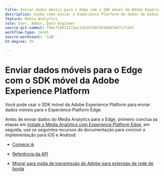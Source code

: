 ```yaml
---
title: Enviar dados móveis para o Edge com o SDK móvel da Adobe Experience Platform
description: Saiba como enviar o Experience Platform de dados de mídia de transmissão Adobe Edge.
feature: Media Analytics
role: User, Admin, Data Engineer
source-git-commit: f9dcf1662317aac12b25c99f4d16b07eb7cf124f
workflow-type: tm+mt
source-wordcount: '118'
ht-degree: 3%

---
```


# Enviar dados móveis para o Edge com o SDK móvel da Adobe Experience Platform

Você pode usar o SDK móvel da Adobe Experience Platform para enviar dados móveis para o Experience Platform Edge.

Antes de enviar dados do Media Analytics para o Edge, primeiro conclua as etapas em [Instale o Media Analytics com Experience Platform Edge](/help/implementation/edge/implementation-edge.md), em seguida, use os seguintes recursos de documentação para concluir a implementação para iOS e Android:

* [Comece já](https://developer.adobe.com/client-sdks/documentation/media-for-edge-network/)

* [Referência da API](https://developer.adobe.com/client-sdks/documentation/media-for-edge-network/api-reference/)

* [Migrar para mídia de transmissão do Adobe para extensão de rede de borda](https://developer.adobe.com/client-sdks/documentation/adobe-media-analytics/migration-guide/)
